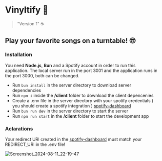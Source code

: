 
# Vinyltify :musical_note:
> "Version 1" :coffee:

## Play your favorite songs on a turntable! :sunglasses: 

### Installation
You need **Node.js**, **Bun** and a Spotify account in order to run this application.
The local server run in the port 3001 and the application runs in the port 3000, both can be changed.

- Run `bun install` in the server directory to download server dependencies
- Run `npm i` inside the **/client** folder to download the client depencenies
- Create a .env file in the server directory with your spotify credentials ( you should create a spotify integration ) [spotify-dashboard](https://developer.spotify.com/dashboard/login "spotify dashboard")
- Run `bun run dev` in the server directory to start the server
- Run `npm run start` in the **/client** folder to start the development app

### Aclarations

Your redirect URI created in the [spotify-dashboard](https://developer.spotify.com/dashboard/login "spotify dashboard") must match your REDIRECT_URI in the .env file!


![Screenshot_2024-08-11_22-19-47](https://github.com/user-attachments/assets/b91f1134-c9ab-4d24-a6bb-0a5b3623e5ba)
